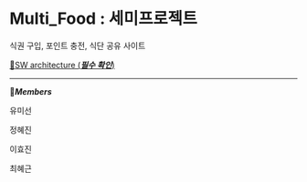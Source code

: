 # Multi_Food : 세미프로젝트


식권 구입, 포인트 충전, 식단 공유 사이트

[:book:SW architecture (***필수 확인***)](Architecture.md)

---

:hugs:***Members***

유미선

정혜진

이효진

최혜근

